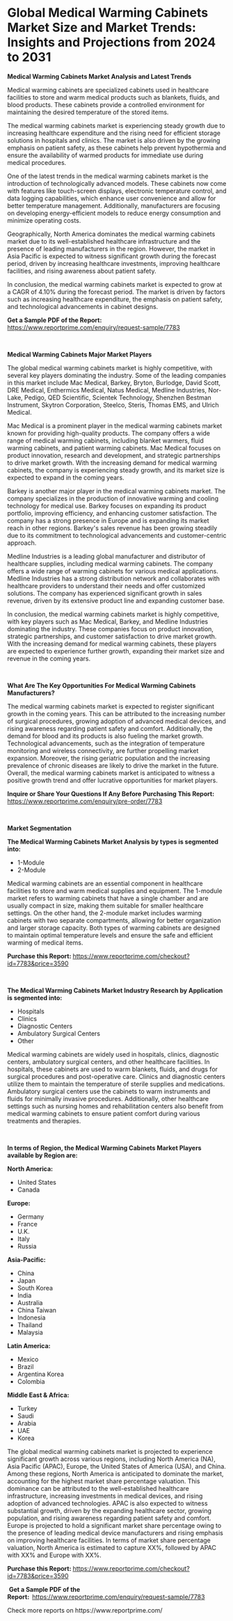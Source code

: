 <p><h1>Global Medical Warming Cabinets Market Size and Market Trends: Insights and Projections from 2024 to 2031</h1></p><p><strong>Medical Warming Cabinets Market Analysis and Latest Trends</strong></p>
<p><p>Medical warming cabinets are specialized cabinets used in healthcare facilities to store and warm medical products such as blankets, fluids, and blood products. These cabinets provide a controlled environment for maintaining the desired temperature of the stored items.</p><p>The medical warming cabinets market is experiencing steady growth due to increasing healthcare expenditure and the rising need for efficient storage solutions in hospitals and clinics. The market is also driven by the growing emphasis on patient safety, as these cabinets help prevent hypothermia and ensure the availability of warmed products for immediate use during medical procedures.</p><p>One of the latest trends in the medical warming cabinets market is the introduction of technologically advanced models. These cabinets now come with features like touch-screen displays, electronic temperature control, and data logging capabilities, which enhance user convenience and allow for better temperature management. Additionally, manufacturers are focusing on developing energy-efficient models to reduce energy consumption and minimize operating costs.</p><p>Geographically, North America dominates the medical warming cabinets market due to its well-established healthcare infrastructure and the presence of leading manufacturers in the region. However, the market in Asia Pacific is expected to witness significant growth during the forecast period, driven by increasing healthcare investments, improving healthcare facilities, and rising awareness about patient safety.</p><p>In conclusion, the medical warming cabinets market is expected to grow at a CAGR of 4.10% during the forecast period. The market is driven by factors such as increasing healthcare expenditure, the emphasis on patient safety, and technological advancements in cabinet designs.</p></p>
<p><strong>Get a Sample PDF of the Report:&nbsp;</strong> <a href="https://www.reportprime.com/enquiry/request-sample/7783">https://www.reportprime.com/enquiry/request-sample/7783</a></p>
<p>&nbsp;</p>
<p><strong>Medical Warming Cabinets Major Market Players</strong></p>
<p><p>The global medical warming cabinets market is highly competitive, with several key players dominating the industry. Some of the leading companies in this market include Mac Medical, Barkey, Bryton, Burlodge, David Scott, DRE Medical, Enthermics Medical, Natus Medical, Medline Industries, Nor-Lake, Pedigo, QED Scientific, Scientek Technology, Shenzhen Bestman Instrument, Skytron Corporation, Steelco, Steris, Thomas EMS, and Ulrich Medical.</p><p>Mac Medical is a prominent player in the medical warming cabinets market known for providing high-quality products. The company offers a wide range of medical warming cabinets, including blanket warmers, fluid warming cabinets, and patient warming cabinets. Mac Medical focuses on product innovation, research and development, and strategic partnerships to drive market growth. With the increasing demand for medical warming cabinets, the company is experiencing steady growth, and its market size is expected to expand in the coming years.</p><p>Barkey is another major player in the medical warming cabinets market. The company specializes in the production of innovative warming and cooling technology for medical use. Barkey focuses on expanding its product portfolio, improving efficiency, and enhancing customer satisfaction. The company has a strong presence in Europe and is expanding its market reach in other regions. Barkey's sales revenue has been growing steadily due to its commitment to technological advancements and customer-centric approach.</p><p>Medline Industries is a leading global manufacturer and distributor of healthcare supplies, including medical warming cabinets. The company offers a wide range of warming cabinets for various medical applications. Medline Industries has a strong distribution network and collaborates with healthcare providers to understand their needs and offer customized solutions. The company has experienced significant growth in sales revenue, driven by its extensive product line and expanding customer base.</p><p>In conclusion, the medical warming cabinets market is highly competitive, with key players such as Mac Medical, Barkey, and Medline Industries dominating the industry. These companies focus on product innovation, strategic partnerships, and customer satisfaction to drive market growth. With the increasing demand for medical warming cabinets, these players are expected to experience further growth, expanding their market size and revenue in the coming years.</p></p>
<p>&nbsp;</p>
<p><strong>What Are The Key Opportunities For Medical Warming Cabinets Manufacturers?</strong></p>
<p><p>The medical warming cabinets market is expected to register significant growth in the coming years. This can be attributed to the increasing number of surgical procedures, growing adoption of advanced medical devices, and rising awareness regarding patient safety and comfort. Additionally, the demand for blood and its products is also fueling the market growth. Technological advancements, such as the integration of temperature monitoring and wireless connectivity, are further propelling market expansion. Moreover, the rising geriatric population and the increasing prevalence of chronic diseases are likely to drive the market in the future. Overall, the medical warming cabinets market is anticipated to witness a positive growth trend and offer lucrative opportunities for market players.</p></p>
<p><strong>Inquire or Share Your Questions If Any Before Purchasing This Report:</strong> <a href="https://www.reportprime.com/enquiry/pre-order/7783">https://www.reportprime.com/enquiry/pre-order/7783</a></p>
<p>&nbsp;</p>
<p><strong>Market Segmentation</strong></p>
<p><strong>The Medical Warming Cabinets Market Analysis by types is segmented into:</strong></p>
<p><ul><li>1-Module</li><li>2-Module</li></ul></p>
<p><p>Medical warming cabinets are an essential component in healthcare facilities to store and warm medical supplies and equipment. The 1-module market refers to warming cabinets that have a single chamber and are usually compact in size, making them suitable for smaller healthcare settings. On the other hand, the 2-module market includes warming cabinets with two separate compartments, allowing for better organization and larger storage capacity. Both types of warming cabinets are designed to maintain optimal temperature levels and ensure the safe and efficient warming of medical items.</p></p>
<p><strong>Purchase this Report:&nbsp;</strong><a href="https://www.reportprime.com/checkout?id=7783&price=3590">https://www.reportprime.com/checkout?id=7783&price=3590</a></p>
<p>&nbsp;</p>
<p><strong>The Medical Warming Cabinets Market Industry Research by Application is segmented into:</strong></p>
<p><ul><li>Hospitals</li><li>Clinics</li><li>Diagnostic Centers</li><li>Ambulatory Surgical Centers</li><li>Other</li></ul></p>
<p><p>Medical warming cabinets are widely used in hospitals, clinics, diagnostic centers, ambulatory surgical centers, and other healthcare facilities. In hospitals, these cabinets are used to warm blankets, fluids, and drugs for surgical procedures and post-operative care. Clinics and diagnostic centers utilize them to maintain the temperature of sterile supplies and medications. Ambulatory surgical centers use the cabinets to warm instruments and fluids for minimally invasive procedures. Additionally, other healthcare settings such as nursing homes and rehabilitation centers also benefit from medical warming cabinets to ensure patient comfort during various treatments and therapies.</p></p>
<p>&nbsp;</p>
<p><strong>In terms of Region, the Medical Warming Cabinets Market Players available by Region are:</strong></p>
<p>
    <p> <strong> North America: </strong>
        <ul>
            <li>United States</li>
            <li>Canada</li>
        </ul>
        </p> 
    <p> <strong> Europe: </strong>
        <ul>
            <li>Germany</li>
            <li>France</li>
            <li>U.K.</li>
            <li>Italy</li>
            <li>Russia</li>
        </ul>
        </p> 
    <p> <strong> Asia-Pacific: </strong>
        <ul>
            <li>China</li>
            <li>Japan</li>
            <li>South Korea</li>
            <li>India</li>
            <li>Australia</li>
            <li>China Taiwan</li>
            <li>Indonesia</li>
            <li>Thailand</li>
            <li>Malaysia</li>
        </ul>
        </p> 
    <p> <strong> Latin America: </strong>
        <ul>
            <li>Mexico</li>
            <li>Brazil</li>
            <li>Argentina Korea</li>
            <li>Colombia</li>
        </ul>
        </p> 
    <p> <strong> Middle East & Africa: </strong>
        <ul>
            <li>Turkey</li>
            <li>Saudi</li>
            <li>Arabia</li>
            <li>UAE</li>
            <li>Korea</li>
        </ul>
    </p>
    </p>
<p><p>The global medical warming cabinets market is projected to experience significant growth across various regions, including North America (NA), Asia Pacific (APAC), Europe, the United States of America (USA), and China. Among these regions, North America is anticipated to dominate the market, accounting for the highest market share percentage valuation. This dominance can be attributed to the well-established healthcare infrastructure, increasing investments in medical devices, and rising adoption of advanced technologies. APAC is also expected to witness substantial growth, driven by the expanding healthcare sector, growing population, and rising awareness regarding patient safety and comfort. Europe is projected to hold a significant market share percentage owing to the presence of leading medical device manufacturers and rising emphasis on improving healthcare facilities. In terms of market share percentage valuation, North America is estimated to capture XX%, followed by APAC with XX% and Europe with XX%.</p></p>
<p><strong>Purchase this Report: </strong><a href="https://www.reportprime.com/checkout?id=7783&price=3590">https://www.reportprime.com/checkout?id=7783&price=3590</a></p>
<p>&nbsp;<strong>Get a Sample PDF of the Report:&nbsp;&nbsp;</strong><a href="https://www.reportprime.com/enquiry/request-sample/7783">https://www.reportprime.com/enquiry/request-sample/7783</a></p>
<p><strong></strong></p>
<p>Check more reports on https://www.reportprime.com/</p>